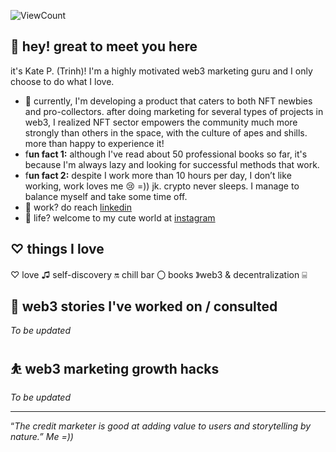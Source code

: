 
![ViewCount](http://bit.ly/Thomas-Github-Visits)

## 👋 hey! great to meet you here

it's Kate P. (Trinh)! I'm a highly motivated web3 marketing guru and I only choose to do what I love.

- 🌱 currently, I'm developing a product that caters to both NFT newbies and pro-collectors. after doing marketing for several types of projects in web3, I realized NFT sector empowers the community much more strongly than others in the space, with the culture of apes and shills. more than happy to experience it!
- f**un fact 1:** although I've read about 50 professional books so far, it's because I'm always lazy and looking for successful methods that work.
- f**un fact 2:** despite I work more than 10 hours per day, I don’t like working, work loves me 😢 =)) jk. crypto never sleeps. I manage to balance myself and take some time off.
- 💼 work? do reach [linkedin](https://bit.ly/3L6g2Xx)
- 💬 life? welcome to my cute world at [instagram](http://bit.ly/3YcDg0T)

## ♡ things I love

♡ love ♫ self-discovery 🔛 chill bar 〇 books 》web3 & decentralization ⌸ 

## 🥃 web3 stories I've worked on / consulted

*To be updated*

## ⛹️ web3 marketing growth hacks

*To be updated*

---

“*The credit marketer is good at adding value to users and storytelling by nature.” Me =))*
